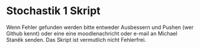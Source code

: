 # Stochastik 1 Skript
Wenn Fehler gefunden werden bitte entweder Ausbessern und Pushen (wer Github kennt) oder eine eine moodlenachricht oder e-mail an Michael Staněk senden.
Das Skript ist vermutlich nicht Fehlerfrei.
